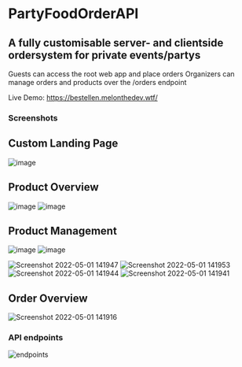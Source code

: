 # PartyFoodOrderAPI #

## A fully customisable server- and clientside ordersystem for private events/partys ##

Guests can access the root web app and place orders
Organizers can manage orders and products over the /orders endpoint

Live Demo: https://bestellen.melonthedev.wtf/

### Screenshots ###
## Custom Landing Page ##
![image](https://github.com/user-attachments/assets/c57e3d13-3a2d-42f6-a781-d6c8002f8e72)
## Product Overview ##
![image](https://github.com/user-attachments/assets/317cfc9f-06c0-4158-9474-7084dc509052)
![image](https://github.com/user-attachments/assets/c592bd8f-c05d-4037-9ff1-56f1013ae044)
## Product Management ##
![image](https://github.com/user-attachments/assets/dec77bc9-3219-4a33-9cd0-4ee529b200ad)
![image](https://github.com/user-attachments/assets/65c3f163-f24a-485d-a17d-779f6b7b08ac)

![Screenshot 2022-05-01 141947](https://user-images.githubusercontent.com/56476502/166145732-476019fe-cead-426e-8a40-a9e23b5c42b5.png)
![Screenshot 2022-05-01 141953](https://user-images.githubusercontent.com/56476502/166145740-fce3a377-24fb-420b-b6e4-ec0f48ccf923.png)
![Screenshot 2022-05-01 141944](https://user-images.githubusercontent.com/56476502/166145745-b4fdd6f0-185a-431e-8b08-b4858968a24c.png)
![Screenshot 2022-05-01 141941](https://user-images.githubusercontent.com/56476502/166145748-80199ebf-f3f2-4e10-8de5-99d0b32c66bd.png)
## Order Overview ##
![Screenshot 2022-05-01 141916](https://user-images.githubusercontent.com/56476502/166145751-c291a3b1-2aeb-49f6-aecc-92a82bfcce79.png)

### API endpoints ###

![endpoints](https://user-images.githubusercontent.com/56476502/166145759-690d3629-8cb2-4003-b90b-17f0a3f6a33f.png)
